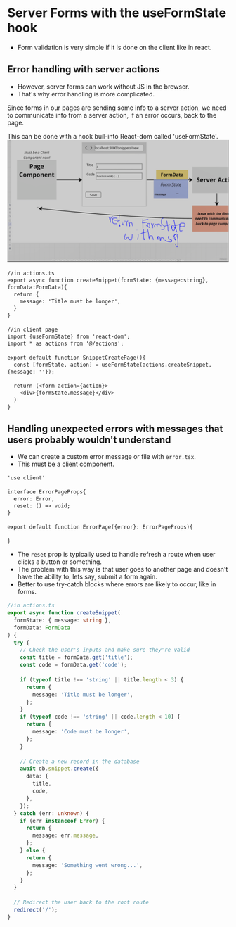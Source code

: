 # Server Forms with the useFormState hook

- Form validation is very simple if it is done on the client like in react.

## Error handling with server actions
- However, server forms can work without JS in the browser.
- That's why error handling is more complicated.

Since forms in our pages are sending some info to a server action, we need to communicate info from a server action, if an error occurs, back to the page.

This can be done with a hook buil-into React-dom called 'useFormState'.
![](useFormStateHook.PNG)

```tsx
//in actions.ts
export async function createSnippet(formState: {message:string}, formData:FormData){
  return {
    message: 'Title must be longer',
  }
}

//in client page
import {useFormState} from 'react-dom';
import * as actions from '@/actions';

export default function SnippetCreatePage(){
  const [formState, action] = useFormState(actions.createSnippet, {message: ''});

  return (<form action={action}>
    <div>{formState.message}</div>
  )
}
```

## Handling unexpected errors with messages that users probably wouldn't understand
- We can create a custom error message or file with `error.tsx`.
- This must be a client component.

```tsx
'use client'

interface ErrorPageProps{
  error: Error,
  reset: () => void;
}

export default function ErrorPage({error}: ErrorPageProps){

}
```

- The `reset` prop is typically used to handle refresh a route when user clicks a button or something.
- The problem with this way is that user goes to another page and doesn't have the ability to, lets say, submit a form again.
- Better to use try-catch blocks where errors are likely to occur, like in forms.

```ts
//in actions.ts
export async function createSnippet(
  formState: { message: string },
  formData: FormData
) {
  try {
    // Check the user's inputs and make sure they're valid
    const title = formData.get('title');
    const code = formData.get('code');

    if (typeof title !== 'string' || title.length < 3) {
      return {
        message: 'Title must be longer',
      };
    }
    if (typeof code !== 'string' || code.length < 10) {
      return {
        message: 'Code must be longer',
      };
    }

    // Create a new record in the database
    await db.snippet.create({
      data: {
        title,
        code,
      },
    });
  } catch (err: unknown) {
    if (err instanceof Error) {
      return {
        message: err.message,
      };
    } else {
      return {
        message: 'Something went wrong...',
      };
    }
  }

  // Redirect the user back to the root route
  redirect('/');
}
```
